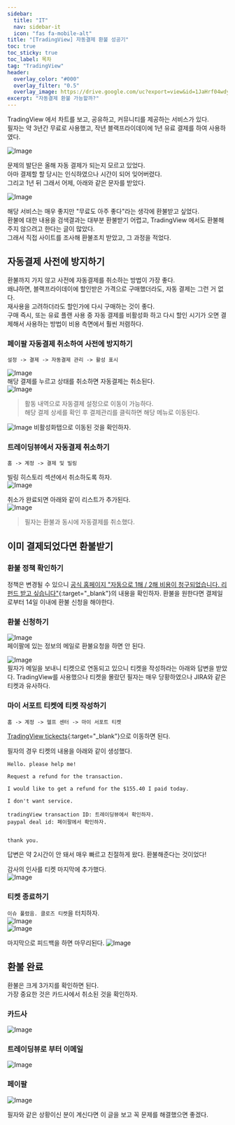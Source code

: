```yaml
---
sidebar:
  title: "IT"
  nav: sidebar-it
  icon: "fas fa-mobile-alt"
title: "[TradingView] 자동결제 환불 성공기"
toc: true
toc_sticky: true
toc_label: 목차
tag: "TradingView"
header:
  overlay_color: "#000"
  overlay_filter: "0.5"
  overlay_image: https://drive.google.com/uc?export=view&id=1JaHrf04wdyhqTVxNsnH470klH0z2-5UL
excerpt: "자동결제 환불 가능할까?"
---
```

TradingView 에서 차트를 보고, 공유하고, 커뮤니티를 제공하는 서비스가 있다.  
필자는 약 3년간 무료로 사용했고, 작년 블랙프라이데이에 1년 유료 결제를 하여 사용하였다.  

![Image](https://drive.google.com/uc?export=view&id=1gLk_MjELcyeZ_xaoGFWZuJJEDAnlvBz0)

문제의 발단은 올해 자동 결제가 되는지 모르고 있었다.  
아마 결제할 할 당시는 인식하였으나 시간이 되어 잊어버렸다.  
그리고 1년 뒤 그래서 어제, 아래와 같은 문자를 받았다.  

![Image](https://drive.google.com/uc?export=view&id=1DH661-eSogEbZ67kd17HRrG9WC0wfEXp)

해당 서비스는 매우 좋지만 "무료도 아주 좋다"라는 생각에 환불받고 싶었다.  
환불에 대한 내용을 검색결과는 대부분 환불받기 어렵고, TradingView 에서도 환불해주지 않으려고 한다는 글이 많았다.  
그래서 직접 사이트를 조사해 환불조치 받았고, 그 과정을 적었다.

## 자동결제 사전에 방지하기
환불까지 가지 않고 사전에 자동결제를 취소하는 방법이 가장 좋다.  
왜냐하면, 블랙프라이데이에 할인받은 가격으로 구매했더라도, 자동 결제는 그런 거 없다.  
재사용을 고려하더라도 할인가에 다시 구매하는 것이 좋다.  
구매 즉시, 또는 유료 플랜 사용 중 자동 결제를 비활성화 하고 다시 할인 시기가 오면 결제해서 사용하는 방법이 비용 측면에서 훨씬 저렴하다.

### 페이팔 자동결제 취소하여 사전에 방지하기
```
설정 -> 결제 -> 자동결제 관리 -> 활성 표시
```
![Image](https://drive.google.com/uc?export=view&id=1Z01QzIdDHg7Ml6kE6xnZRal_GLPTx0k5)  
해당 결제를 누르고 상태를 취소하면 자동결제는 취소된다.  
![Image](https://drive.google.com/uc?export=view&id=1Gx4EVvLZ72-CKTPWgJXDOXsk5rb0rWGr)  

> 활동 내역으로 자동결제 설정으로 이동이 가능하다.<br/>해당 결제 상세를 확인 후 결제관리를 클릭하면 해당 메뉴로 이동된다.

![Image](https://drive.google.com/uc?export=view&id=1rKcOlX1A1cDbp8DlvK5wKVTrSiT_i_PA)
비활성화탭으로 이동된 것을 확인하자.

### 트레이딩뷰에서 자동결제 취소하기
```
홈 -> 계정 -> 결제 및 빌링
```
빌링 히스토리 섹션에서 취소하도록 하자.  
![Image](https://drive.google.com/uc?export=view&id=12BRsioEskI1vZDKobl_tsPv2i8pDDPfp)  

취소가 완료되면 아래와 같이 리스트가 추가된다.  
![Image](https://drive.google.com/uc?export=view&id=1YLyDiLP2gUhKalKO0pQtcbWvQwCb13sM)

> 필자는 환불과 동시에 자동결제를 취소했다.

## 이미 결제되었다면 환불받기
### 환불 정책 확인하기

정책은 변경될 수 있으니 [<i class="fas fa-link"></i> 공식 홈페이지 "자동으로 1해 / 2해 비용이 청구되었습니다. 리펀드 받고 싶습니다"](https://kr.tradingview.com/support/solutions/43000471716/){:target="_blank"}의 내용을 확인하자. 
환불을 원한다면 결제일로부터 14일 이내에 환불 신청을 해야한다.  

### 환불 신청하기
![Image](https://drive.google.com/uc?export=view&id=1s_Evcs7MDHBEu-9ghoNJPmtjGuzDuyjq)  
페이팔에 있는 정보의 메일로 환불요청을 하면 안 된다.  

![Image](https://drive.google.com/uc?export=view&id=1DQ1WUZ4I7mo-zB3h2qClHWALUjTcT6Xv)   
필자가 메일을 보내니 티켓으로 연동되고 있으니 티켓을 작성하라는 아래와 답변을 받았다.
TradingView를 사용했으나 티켓을 몰랐던 필자는 매우 당황하였으나 JIRA와 같은 티켓과 유사하다.

### 마이 서포트 티켓에 티켓 작성하기
```
홈 -> 계정 -> 헬프 센터 -> 마이 서포트 티켓
```

[<i class="fas fa-link"></i> TradingView tickects](https://kr.tradingview.com/support/tickets/){:target="_blank"}으로 이동하면 된다.  

필자의 경우 티켓의 내용을 아래와 같이 생성했다.
```
Hello. please help me!

Request a refund for the transaction.

I would like to get a refund for the $155.40 I paid today.

I don't want service.

tradingView transaction ID: 트레이딩뷰에서 확인하자.
paypal deal id: 페이팔에서 확인하자.


thank you.
```

답변은 약 2시간이 안 돼서 매우 빠르고 친절하게 왔다.
환불해준다는 것이었다!

감사의 인사를 티켓 마지막에 추가했다.  
![Image](https://drive.google.com/uc?export=view&id=1asTx9VV4nlil5LgYllb-dENjft1I6NQ5)  

### 티켓 종료하기
 `이슈 풀렸음. 클로즈 티켓`을 터치하자.  
![Image](https://drive.google.com/uc?export=view&id=1JFBPiep_KWHuT4RTP3DwaMjWUVljQ7lT)  
![Image](https://drive.google.com/uc?export=view&id=18VmvtmBjDnmSJ_Bpl-cDwgvc_jJxGzRz)  

마지막으로 피드백을 하면 마무리된다.
![Image](https://drive.google.com/uc?export=view&id=1bQ527_Gdp_WhudhOrWGaNgV6AMMQoK75)

## 환불 완료
환불은 크게 3가지를 확인하면 된다.  
가장 중요한 것은 카드사에서 취소된 것을 확인하자.
### 카드사
![Image](https://drive.google.com/uc?export=view&id=1wlt0D1alMPm-WTZmmv8VNtussAZBfnf-)  

### 트레이딩뷰로 부터 이메일
![Image](https://drive.google.com/uc?export=view&id=1JaHrf04wdyhqTVxNsnH470klH0z2-5UL)  

### 페이팔
![Image](https://drive.google.com/uc?export=view&id=1KHOZEreCTaG9cpU-aGoarq_G2J2jF6uw)  

필자와 같은 상황이신 분이 계신다면 이 글을 보고 꼭 문제를 해결했으면 좋겠다.
